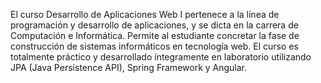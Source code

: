 El curso Desarrollo de Aplicaciones Web I pertenece a la línea de programación y desarrollo de aplicaciones,
y se dicta en la carrera de Computación e Informática. Permite al estudiante concretar la fase de construcción
de sistemas informáticos en tecnología web. El curso es totalmente práctico y desarrollado íntegramente en
laboratorio utilizando JPA (Java Persistence API), Spring Framework y Angular.
